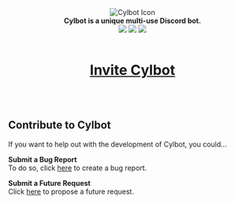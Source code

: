 <div align="center">
<img src="https://i.imgur.com/EzkdMMa.png" alt="Cylbot Icon">
<br>
<strong>Cylbot is a unique multi-use Discord bot.</strong>
<br>
<a href="https://github.com/Crystalflxme/Cylbot/blob/master/LICENSE"><img src="https://img.shields.io/badge/license-MIT-brightgreen.svg"/></a>
<a href="https://www.npmjs.com/package/discord.js"><img src="https://img.shields.io/badge/lib-discord.js-blue.svg"/></a>
<a href="https://discord.gg/r4mbXFM"><img src="https://img.shields.io/badge/support%20discord-join-blueviolet.svg"/></a>
<br>
<br>
<h1><a href="https://discordapp.com/api/oauth2/authorize?client_id=586696865052098581&permissions=8&scope=bot">Invite Cylbot</a></h1>
</div>
<br>
<br>

## Contribute to Cylbot
If you want to help out with the development of Cylbot, you could...

**Submit a Bug Report**
<br>
To do so, click [here](https://github.com/Crystalflxme/Cylbot/issues/new?assignees=Crystalflxme&labels=bug&template=bug_report.md&title=) to create a bug report.

**Submit a Future Request**
<br>
Click [here](https://github.com/Crystalflxme/Cylbot/issues/new?assignees=Crystalflxme&labels=enhancement&template=feature_request.md&title=) to propose a future request.